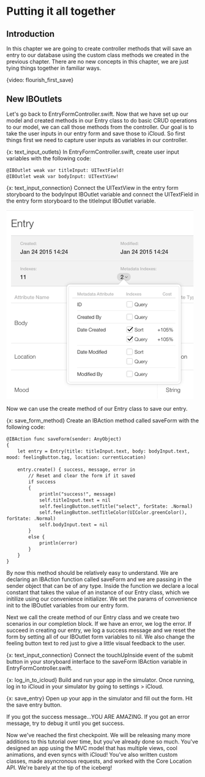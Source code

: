 # Putting it all together

## Introduction
In this chapter we are going to create controller methods that will save an entry
to our database using the custom class methods we created in the previous chapter.
There are no new concepts in this chapter, we are just tying things together in
familiar ways. 

{video: flourish_first_save}

## New IBOutlets

Let's go back to EntryFormController.swift. Now that we have set up our model
and created methods in our Entry class to do basic CRUD operations to our model, 
we can call those methods from the controller. Our goal is to take the user inputs
in our entry form and save those to iCloud. So first things first we need to 
capture user inputs as variables in our controller. 

{x: text_input_outlets}
In EntryFormController.swift, create user input variables with the following code:

~~~language-swift
@IBOutlet weak var titleInput: UITextField!
@IBOutlet weak var bodyInput: UITextView!
~~~

{x: text_input_connection}
Connect the UITextView in the entry form storyboard to the bodyInput IBOutlet 
variable and connect the UITextField in the entry form storyboard to the 
titleInput IBOutlet variable. 

![input_outlet_connections](/tuts_images/enable_query_sort.png)

Now we can use the create method of our Entry class to save our entry.

{x: save_form_method}
Create an IBAction method called saveForm with the following code:

~~~language-swift
@IBAction func saveForm(sender: AnyObject)
{
    let entry = Entry(title: titleInput.text, body: bodyInput.text, mood: feelingButton.tag, location: currentLocation)
    
    entry.create() { success, message, error in     
        // Reset and clear the form if it saved
        if success
        {
            println("success!", message)
            self.titleInput.text = nil
            self.feelingButton.setTitle("select", forState: .Normal)
            self.feelingButton.setTitleColor(UIColor.greenColor(), forState: .Normal)
            self.bodyInput.text = nil
        }
        else {
            println(error)
        }
    }    
}
~~~   

By now this method should be relatively easy to understand. We are declaring an 
IBAction function called saveForm and we are passing in the sender object that
can be of any type. Inside the function we declare a local constant that takes
the value of an instance of our Entry class, which we initilize using our 
convenience initializer. We set the params of convenience init to the IBOutlet
variables from our entry form. 

Next we call the create method of our Entry class and we create two scenarios in
our completion block. If we have an error, we log the error. If succeed in 
creating our entry, we log a success message and we reset the form by setting all
of our IBOutlet form variables to nil. We also change the feeling button text
to red just to give a little visual feedback to the user.

{x: text_input_connection}
Connect the touchUpInside event of the submit button in your storyboard interface
to the saveForm IBAction variable in EntryFormController.swift.

{x: log_in_to_icloud}
Build and run your app in the simulator. Once running, log in to iCloud in your
simulator by going to settings > iCloud.

{x: save_entry}
Open up your app in the simulator and fill out the form. Hit the save entry button. 


If you got the success message...YOU ARE AMAZING. If you got an error message, 
try to debug it until you get success. 

Now we've reached the first checkpoint. We will be releasing many more additions 
to this tutorial over time, but you've already done so much. You've designed an 
app using the MVC model that has multiple views, cool animations, and even syncs
with iCloud! You've also written custom classes, made asyncronous requests, and 
worked with the Core Location API. We're barely at the tip of the iceberg! 

